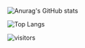 
<!--
**OctopusWen/octopuswen** is a ✨ _special_ ✨ repository because its `README.md` (this file) appears on your GitHub profile.

Here are some ideas to get you started:

- 🔭 I’m currently working on ...
- 🌱 I’m currently learning ...
- 👯 I’m looking to collaborate on ...
- 🤔 I’m looking for help with ...
- 💬 Ask me about ...
- 📫 How to reach me: ...
- 😄 Pronouns: ...
- ⚡ Fun fact: ...
-->

![Anurag's GitHub stats](https://github-readme-stats.vercel.app/api?username=octopuswen)

![Top Langs](https://github-readme-stats.vercel.app/api/top-langs/?username=octopuswen)


![visitors](https://visitor-badge.glitch.me/badge?page_id=octopuswen&left_color=green&right_color=red)
